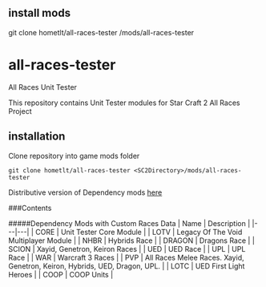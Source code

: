 ## install mods
git clone hometlt/all-races-tester <SC2Directory>/mods/all-races-tester

# all-races-tester
All Races Unit Tester

This repository contains Unit Tester modules for Star Craft 2 All Races Project

## installation

Clone repository into game mods folder
```
git clone hometlt/all-races-tester <SC2Directory>/mods/all-races-tester
```

Distributive version of Dependency mods [here](https://drive.google.com/drive/folders/1bk5HEfIlbUjr6JZGYIpsBxF8vqxquuIg?usp=share_link)

###Contents

#####Dependency Mods with Custom Races Data
| Name  | Description | 
|---|---|
| CORE       | Unit Tester Core Module                      |
| LOTV       | Legacy Of The Void Multiplayer Module        |
| NHBR       | Hybrids Race         |
| DRAGON       | Dragons Race            |
| SCION       | Xayid, Genetron, Keiron Races    |
| UED       | UED Race     |
| UPL       | UPL Race   |
| WAR       | Warcraft 3 Races            |
| PVP       | All Races Melee Races. Xayid, Genetron, Keiron, Hybrids, UED, Dragon, UPL.   |
| LOTC       | UED First Light Heroes          |
| COOP       | COOP Units     |